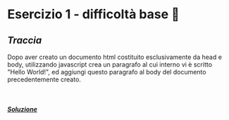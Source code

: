 # Esercizio 1 - difficoltà base 📗

## ***Traccia***
 Dopo aver creato un documento html costituito esclusivamente da head e body, utilizzando javascript crea un paragrafo al cui interno vi è scritto "Hello World!", ed aggiungi questo paragrafo al body del documento precedentemente creato.

<br>

##### ***[Soluzione](./1b-soluzione/ "soluzione-esercizio")***